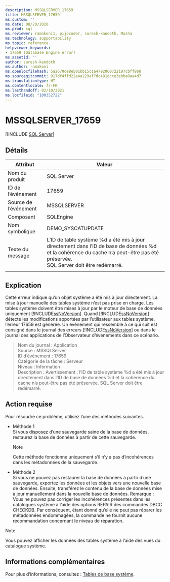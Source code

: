 ```yaml
---
description: MSSQLSERVER_17659
title: MSSQLSERVER_17659
ms.custom: ''
ms.date: 08/20/2020
ms.prod: sql
ms.reviewer: ramakoni1, pijocoder, suresh-kandoth, Masha
ms.technology: supportability
ms.topic: reference
helpviewer_keywords:
- 17659 (Database Engine error)
ms.assetid: ''
author: suresh-kandoth
ms.author: ramakoni
ms.openlocfilehash: 5a2670de8e501bb15c1a4792060722197cbff860
ms.sourcegitcommit: 917df4ffd22e4a229af7dc481dcce3ebba0aa4d7
ms.translationtype: HT
ms.contentlocale: fr-FR
ms.lasthandoff: 02/10/2021
ms.locfileid: "100352722"
---
```

# <a name="mssqlserver_17659"></a>MSSQLSERVER_17659
 [!INCLUDE [SQL Server](../../includes/applies-to-version/sqlserver.md)]

## <a name="details"></a>Détails

|Attribut|Valeur|
|---|---|
|Nom du produit|SQL Server|
|ID de l’événement|17659|
|Source de l’événement|MSSQLSERVER|
|Composant|SQLEngine|
|Nom symbolique|DEMO_SYSCATUPDATE|
|Texte du message|L’ID de table système \%d a été mis à jour directement dans l’ID de base de données \%d et la cohérence du cache n’a peut-être pas été préservée. <br/> SQL Server doit être redémarré.|
||

## <a name="explanation"></a>Explication

Cette erreur indique qu’un objet système a été mis à jour directement. La mise à jour manuelle des tables système n’est pas prise en charge. Les tables système doivent être mises à jour par le moteur de base de données uniquement [!INCLUDE[ssNoVersion](../../includes/ssnoversion-md.md)]. Quand [!INCLUDE[ssNoVersion](../../includes/ssnoversion-md.md)] détecte les modifications apportées par l’utilisateur aux tables système, l’erreur 17659 est générée. Un événement qui ressemble à ce qui suit est consigné dans le journal des erreurs [!INCLUDE[ssNoVersion](../../includes/ssnoversion-md.md)] ou dans le journal des applications de l’Observateur d’événements dans ce scénario.

> Nom du journal : Application  
Source : MSSQLServer  
ID d’événement : 17659  
Catégorie de la tâche : Serveur  
Niveau : Information  
Description : Avertissement : l’ID de table système \%d a été mis à jour directement dans l’ID de base de données %d et la cohérence du cache n’a peut-être pas été préservée. SQL Server doit être redémarré.

## <a name="user-action"></a>Action requise

Pour résoudre ce problème, utilisez l’une des méthodes suivantes.

- Méthode 1  
    Si vous disposez d’une sauvegarde saine de la base de données, restaurez la base de données à partir de cette sauvegarde.  
    > [!NOTE]
    > Cette méthode fonctionne uniquement s’il n’y a pas d’incohérences dans les métadonnées de la sauvegarde.  

- Méthode 2  
    Si vous ne pouvez pas restaurer la base de données à partir d’une sauvegarde, exportez les données et les objets vers une nouvelle base de données. Ensuite, transférez le contenu de la base de données mise à jour manuellement dans la nouvelle base de données. Remarque : Vous ne pouvez pas corriger les incohérences présentes dans les catalogues système à l’aide des options REPAIR des commandes DBCC CHECKDB. Par conséquent, étant donné qu’elle ne peut pas réparer les métadonnées endommagées, la commande ne fournit aucune recommandation concernant le niveau de réparation.

> [!NOTE]
> Vous pouvez afficher les données des tables système à l’aide des vues du catalogue système.

## <a name="more-information"></a>Informations complémentaires

Pour plus d’informations, consultez : [Tables de base système](../system-tables/system-base-tables.md).